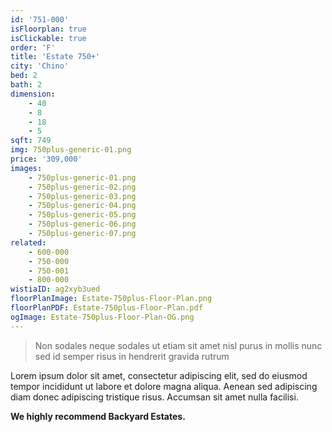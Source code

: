 ```yaml
---
id: '751-000'
isFloorplan: true
isClickable: true
order: 'F'
title: 'Estate 750+'
city: 'Chino'
bed: 2
bath: 2
dimension:
    - 40
    - 8
    - 18
    - 5
sqft: 749
img: 750plus-generic-01.png
price: '309,000'
images:
    - 750plus-generic-01.png
    - 750plus-generic-02.png
    - 750plus-generic-03.png
    - 750plus-generic-04.png
    - 750plus-generic-05.png
    - 750plus-generic-06.png
    - 750plus-generic-07.png
related:
    - 600-000
    - 750-000
    - 750-001
    - 800-000
wistiaID: ag2xyb3ued
floorPlanImage: Estate-750plus-Floor-Plan.png
floorPlanPDF: Estate-750plus-Floor-Plan.pdf
ogImage: Estate-750plus-Floor-Plan-OG.png
---
```


> Non sodales neque sodales ut etiam sit amet nisl purus in mollis nunc sed id semper risus in hendrerit gravida rutrum

Lorem ipsum dolor sit amet, consectetur adipiscing elit, sed do eiusmod tempor incididunt ut labore et dolore magna aliqua. Aenean sed adipiscing diam donec adipiscing tristique risus. Accumsan sit amet nulla facilisi.

**We highly recommend Backyard Estates.**
